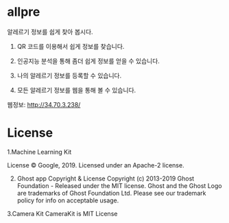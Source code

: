 # allpre

알레르기 정보를 쉽게 찾아 봅시다.

  1. QR 코드를 이용해서 쉽게 정보를 찾습니다.
  
  2. 인공지능 분석을 통해 좀더 쉽게 정보를 얻을 수 있습니다.
  
  3. 나의 알레르기 정보를 등록할 수 있습니다.
  
  4. 모든 알레르기 정보를 웹을 통해 볼 수 있습니다.
  
  웹정보: http://34.70.3.238/
  
# License

1.Machine Learning Kit

License
© Google, 2019. Licensed under an Apache-2 license.


2. Ghost app
Copyright & License
Copyright (c) 2013-2019 Ghost Foundation - Released under the MIT license. Ghost and the Ghost Logo are trademarks of Ghost Foundation Ltd. Please see our trademark policy for info on acceptable usage.


3.Camera Kit 
CameraKit is MIT License
  
  
